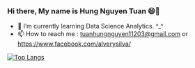 ### Hi there, My name is Hung Nguyen Tuan 😄👋
- 🌱 I’m currently learning Data Science Analytics. ^_^
- 📫 How to reach me : tuanhungnguyen11203@gmail.com or https://www.facebook.com/alverysilva/
  
[![Top Langs](https://github-readme-stats.vercel.app/api/top-langs/?username=vanhunguwu&layout=donut-vertical)](https://github.com/vanhunguwu/github-readme-stats)
